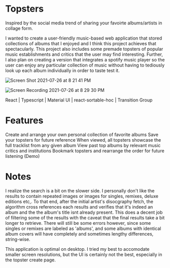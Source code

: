 # Topsters 

Inspired by the social media trend of sharing your favoirte albums/artists in collage form. 

I wanted to create a user-friendly music-based web application that stored collections of albums that I enjoyed and I think this project achieves that spectacularly. This project also includes some premade topsters of popular music establishments and critics that the user may find interesting. Further, I also plan on creating a version that integrates a spotify music player so the user can enjoy any particular collection of music without having to tediously look up each album individually in order to taste test it. 

![Screen Shot 2021-07-26 at 8 21 41 PM](https://user-images.githubusercontent.com/66833914/127235148-28bbee3b-0739-4116-8686-06a7261abd47.jpg)

![Screen Recording 2021-07-26 at 8 29 30 PM](https://user-images.githubusercontent.com/66833914/127236649-bdae2fe9-b745-4915-84c9-bdd268f12cd1.gif)





  React |
  Typescript |
  Material UI |
  react-sortable-hoc |
  Transition Group
  
  # Features
  Create and arrange your own personal collection of favorite albums
  Save your topsters for future reference
  When viewed, all topsters showcase the full tracklist from any given album
  View past top albums by relevant music critics and institutions
  Bookmark topsters and rearrange the order for future listening (Demo)
  
  # Notes
  I realize the search is a bit on the slower side. I personally don't like the results to contain repeated images or images for singles, remixes, deluxe editions etc,. To that end, after the initial artist's disocgraphy fetch, the algorithm cross references each results and verifies that it's indeed an album and the the album's title isnt already present. This does a decent job of filtering some of the results with the caveat that the final results take a bit longer to retrieve. There will still be some errors however, since some singles or remixes are labeled as 'albums', and some albums with identical album covers will have completely and sometimes lengthy differences, string-wise. 
 
 This application is optimal on desktop. I tried my best to accomodate smaller screen resolutions, but the UI is certainly not the best, especially in the topster create page. 
